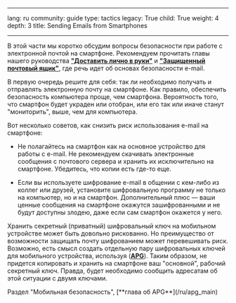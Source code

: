 

---

lang: ru
community: guide
type: tactics
legacy: True
child: True
weight: 4
depth: 3
title: Sending Emails from Smartphones

---

В этой части мы коротко обсудим вопросы безопасности при работе с электронной почтой на смартфоне. Рекомендуем прочитать главы нашего руководства [**"Доставить лично в руки"**](/ru/chapter_7_1) и [**"Защищенный почтовый ящик"**](/ru/chapter_7_2), где речь идет об основах безопасности e-mail.

В первую очередь решите для себя: так ли необходимо получать и отправлять электронную почту на смартфоне. Как правило, обеспечить безопасность компьютера проще, чем смартфона. Вероятность того, что смартфон будет украден или отобран, или его так или иначе станут "мониторить", выше, чем для компьютера.

Вот несколько советов, как снизить риск использования e-mail на смартфоне: 

- Не полагайтесь на смартфон как на основное устройство для работы с e-mail. Не рекомендуем скачивать электронные сообщения с почтового сервера и хранить их исключительно на смартфоне. Убедитесь, что копии есть где-то еще.

- Если вы используете шифрование e-mail в общении с кем-либо из коллег или друзей, установите шифровальную программу не только на компьютер, но и на смартфон. Дополнительный плюс — ваши ценные сообщения на смартфоне окажутся зашифрованными и не будут доступны злодею, даже если сам смартфон окажется у него.

Хранить секретный (приватный) шифровальный ключ на мобильном устройстве может быть довольно рискованно. Но преимущество от возможности защищать почту шифрованием может перевешивать риск. Возможно, есть смысл создать отдельную пару шифровальных ключей для мобильного устройства, используя ([**APG**](/ru/apg_main)). Таким образом, не придется копировать и хранить на смартфоне ваш "основной", рабочий секретный ключ. Правда, будет необходимо сообщить адресатам об этой ситуации с двумя ключами.

<div class=getstarted markdown=1>
Раздел "Мобильная безопасность", [**глава об APG**](/ru/apg_main)
</div>

